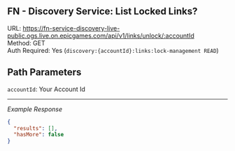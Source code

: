 ## FN - Discovery Service: List Locked Links?

URL: https://fn-service-discovery-live-public.ogs.live.on.epicgames.com/api/v1/links/unlock/:accountId \
Method: GET \
Auth Required: Yes (`discovery:{accountId}:links:lock-management READ`)

## Path Parameters

`accountId`: Your Account Id

---

_Example Response_

```json
{
  "results": [],
  "hasMore": false
}
```
